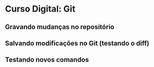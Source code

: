 # Curso Digital: Git

## Gravando mudanças no repositório

## Salvando modificações no Git (testando o diff)

## Testando novos comandos